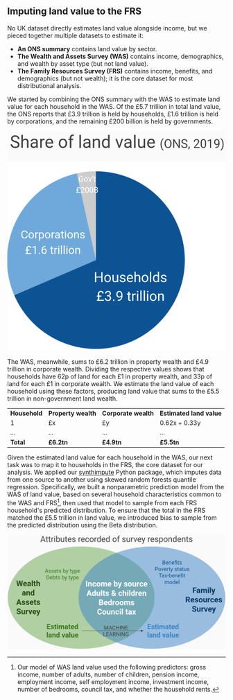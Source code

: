 ## Imputing land value to the FRS

No UK dataset directly estimates land value alongside income, but we pieced together multiple datasets to estimate it:

* **An ONS summary** contains land value by sector.
* **The Wealth and Assets Survey (WAS)** contains income, demographics, and wealth by asset type (but not land value).
* **The Family Resources Survey (FRS)** contains income, benefits, and demographics (but not wealth); it is the core dataset for most distributional analysis.

We started by combining the ONS summary with the WAS to estimate land value for each household in the WAS.
Of the £5.7 trillion in total land value, the ONS reports that £3.9 trillion is held by households, £1.6 trillion is held by corporations, and the remaining £200 billion is held by governments.

![](images/land_pie.png)

The WAS, meanwhile, sums to £6.2 trillion in property wealth and £4.9 trillion in corporate wealth.
Dividing the respective values shows that households have 62p of land for each £1 in property wealth, and 33p of land for each £1 in corporate wealth.
We estimate the land value of each household using these factors, producing land value that sums to the £5.5 trillion in non-government land wealth.


<table>
  <tr>
   <td><strong>Household</strong>
   </td>
   <td><strong>Property wealth</strong>
   </td>
   <td><strong>Corporate wealth</strong>
   </td>
   <td><strong>Estimated land value</strong>
   </td>
  </tr>
  <tr>
   <td>1
   </td>
   <td>£x
   </td>
   <td>£y
   </td>
   <td>0.62x + 0.33y
   </td>
  </tr>
  <tr>
   <td>...
   </td>
   <td>...
   </td>
   <td>...
   </td>
   <td>...
   </td>
  </tr>
  <tr>
   <td><strong>Total</strong>
   </td>
   <td><strong>£6.2tn</strong>
   </td>
   <td><strong>£4.9tn</strong>
   </td>
   <td><strong>£5.5tn</strong>
   </td>
  </tr>
</table>


Given the estimated land value for each household in the WAS, our next task was to map it to households in the FRS, the core dataset for our analysis.
We applied our [synthimpute](https://github.com/PSLmodels/synthimpute/) Python package, which imputes data from one source to another using skewed random forests quantile regression.
Specifically, we built a nonparametric prediction model from the WAS of land value, based on several household characteristics common to the WAS and FRS[^predictors], then used that model to sample from each FRS household's predicted distribution.
To ensure that the total in the FRS matched the £5.5 trillion in land value, we introduced bias to sample from the predicted distribution using the Beta distribution.

[^predictors]:  Our model of WAS land value used the following predictors: gross income, number of adults, number of children, pension income, employment income, self employment income, investment income, number of bedrooms, council tax, and whether the household rents.

![](images/land_frs_imputation.png)
